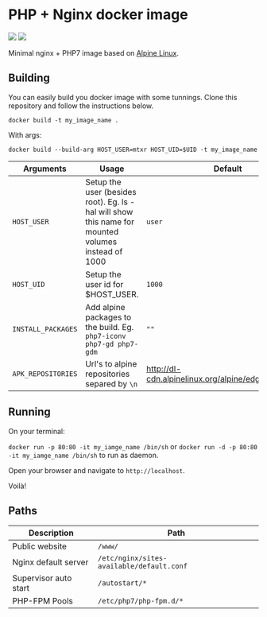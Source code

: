 # PHP + Nginx docker image

[![](https://images.microbadger.com/badges/image/mtxr/docker-php-nginx.svg)](https://microbadger.com/images/mtxr/docker-php-nginx "Get your own image badge on microbadger.com") [![](https://images.microbadger.com/badges/version/mtxr/docker-php-nginx.svg)](https://microbadger.com/images/mtxr/docker-php-nginx "Get your own image badge on microbadger.com")

Minimal nginx + PHP7 image based on [Alpine Linux](https://hub.docker.com/_/alpine/).

## Building

You can easily build you docker image with some tunnings. Clone this repository and follow the instructions below.

`docker build -t my_image_name .`

With args:

`docker build --build-arg HOST_USER=mtxr HOST_UID=$UID -t my_image_name`

| Arguments | Usage | Default |
|---|---|---|
| `HOST_USER` | Setup the user (besides root). Eg. ls -hal will show this name for mounted volumes instead of 1000 | `user` |
| `HOST_UID` | Setup the user id for $HOST_USER. | `1000` |
| `INSTALL_PACKAGES` | Add alpine packages to the build. Eg. `php7-iconv php7-gd php7-gdm` | `""` |
| `APK_REPOSITORIES` | Url's to alpine repositories separed by `\n` | http://dl-cdn.alpinelinux.org/alpine/edge/community |


## Running

On your terminal:

`docker run -p 80:80 -it my_iamge_name /bin/sh` or `docker run -d -p 80:80 -it my_iamge_name /bin/sh` to run as daemon.

Open your browser and navigate to `http://localhost`. 

Voilà!

## Paths

| Description | Path |
|---|---|
| Public website | `/www/` |
| Nginx default server | `/etc/nginx/sites-available/default.conf` |
| Supervisor auto start | `/autostart/*` |
| PHP-FPM Pools | `/etc/php7/php-fpm.d/*` |

